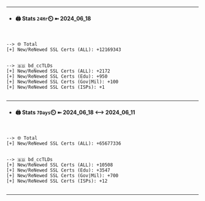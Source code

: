 

---
- #### 🖨️ **Stats** `24Hr`⏲️ ➼ 2024_06_18
```console


--> 🌐 Total
[+] New/ReNewed SSL Certs (ALL): +12169343


--> 🇧🇩 bd_ccTLDs
[+] New/ReNewed SSL Certs (ALL): +2172
[+] New/ReNewed SSL Certs (Edu): +950
[+] New/ReNewed SSL Certs (Gov|Mil): +100
[+] New/ReNewed SSL Certs (ISPs): +1


```

---
- #### 🖨️ **Stats** `7Days`⏲️ ➼ 2024_06_18 <--> 2024_06_11
```console


--> 🌐 Total
[+] New/ReNewed SSL Certs (ALL): +65677336


--> 🇧🇩 bd_ccTLDs
[+] New/ReNewed SSL Certs (ALL): +10508
[+] New/ReNewed SSL Certs (Edu): +3547
[+] New/ReNewed SSL Certs (Gov|Mil): +700
[+] New/ReNewed SSL Certs (ISPs): +12


```

---

